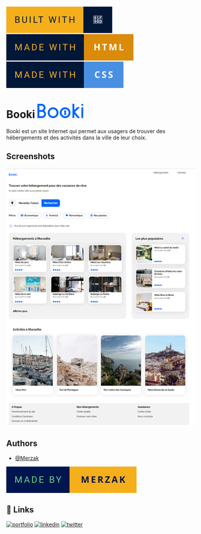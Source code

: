 ![forthebadge](readme/built-with-🤍.svg)![forthebadge](readme/made-with-html.svg) ![forthebadge](readme/made-with-css.svg)


# Booki ![Logo](images/logo/Booki.svg)

Booki est un site Internet qui permet aux usagers de trouver des hébergements et des activités dans la ville de leur choix.

## Screenshots

![App Screenshot](readme/booki.png)


## Authors

- [@Merzak](https://github.com/Merzakb)

![Logo](readme/made-by-merzak.svg)


## 🔗 Links
[![portfolio](https://img.shields.io/badge/my_portfolio-000?style=for-the-badge&logo=ko-fi&logoColor=white)](https://merzak-portfolio.vercel.app/)
[![linkedin](https://img.shields.io/badge/linkedin-0A66C2?style=for-the-badge&logo=linkedin&logoColor=white)](https://www.linkedin.com/in/merzak-b-0300b9289/)
[![twitter](https://img.shields.io/badge/twitter-1DA1F2?style=for-the-badge&logo=twitter&logoColor=white)](https://twitter.com/__merzak)

